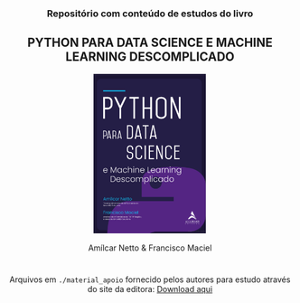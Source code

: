 <div align="center">

### Repositório com conteúdo de estudos do livro

## PYTHON PARA DATA SCIENCE E MACHINE LEARNING DESCOMPLICADO

<img src="./img/capa.png" width="200px">

Amílcar Netto
&
Francisco Maciel

#

Arquivos em `./material_apoio` fornecido pelos autores para estudo através do site da editora: <a href="https://drive.google.com/file/d/1OdaoAwBZOjBdh4tVKkO7PzjR0CdiggpB/view"> Download aqui </a>

</div>